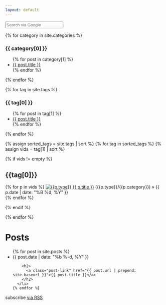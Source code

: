 ```yaml
---
layout: default
---
```


<form method="get" id="search-google" action="https://www.google.com/search" target="_blank"><input type="hidden" name="sitesearch" value="jekyllcodex.org" /><input type="text" name="q" maxlength="255" value="" placeholder="Search via Google" class="form-control" /></form>



{% for category in site.categories %}
  <h3>{{ category[0] }}</h3>
  <ul>
    {% for post in category[1] %}
      <li><a href="{{ post.url }}">{{ post.title }}</a></li>
    {% endfor %}
  </ul>
{% endfor %}


{% for tag in site.tags %}
  <h3>{{ tag[0] }}</h3>
  <ul>
    {% for post in tag[1] %}
      <li><a href="{{ post.url }}">{{ post.title }}</a></li>
    {% endfor %}
  </ul>
{% endfor %}



{% assign sorted_tags = site.tags | sort %}
{% for tag in sorted_tags %}
{% assign vids = tag[1] | sort %}

{% if vids != empty %}

  <h2 id="{{tag[0] | uri_escape | downcase}}">{{tag[0]}}</H2>
     <p>
      {% for p in vids %}
     <a href="/{{p.type | downcase}}/"><img src="/assets/img/{{p.type | downcase}}.png" alt="{{p.type}}" title="{{p.type}}"/></a> <a href="{{ p.url }}">{{ p.title }}</a> ({{p.type}}/{{p.category}}) &raquo;  <span class="entry-date"><time datetime="{{ p.date | date_to_xmlschema }}" itemprop="datePublished">{{ p.date | date: "%B %d, %Y" }}</time></span>
     <br />
      {% endfor %}
    </p>
  
{% endif %}

{% endfor %}

<div class="home">

  <h1 class="page-heading">Posts</h1>

  <ul class="post-list">
    {% for post in site.posts %}
      <li>
        <span class="post-meta">{{ post.date | date: "%b %-d, %Y" }}</span>

        <h2>
          <a class="post-link" href="{{ post.url | prepend: site.baseurl }}">{{ post.title }}</a>
        </h2>
      </li>
    {% endfor %}
  </ul>

  <p class="rss-subscribe">subscribe <a href="{{ "/feed.xml" | prepend: site.baseurl }}">via RSS</a></p>

</div>